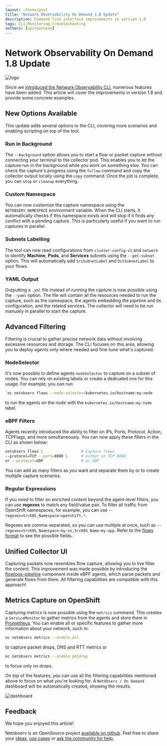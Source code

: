 ```yaml
---
layout: :theme/post
title: "Network Observability On Demand 1.8 Update"
description: Command line interface improvements in version 1.8
tags: CLI,Monitoring,Troubleshooting
authors: [jpinsonneau]
---
```


# Network Observability On Demand 1.8 Update

![logo]({page.image('cli-whats-new-1-8/cli_logo.png')})

Since we [introduced the Network Observability CLI](./2024-07-25-cli.md), numerous features have been added. This article will cover the improvements in version 1.8 and provide some concrete examples.

## New Options Available
This update adds several options to the CLI, covering more scenarios and enabling scripting on top of the tool.

### Run in Background
The `--background` option allows you to start a flow or packet capture without connecting your terminal to the collector pod. This enables you to let the capture run in the background while you work on something else. You can check the capture's progress using the `follow` command and copy the collector output locally using the `copy` command. Once the job is complete, you can `stop` or `cleanup` everything.

### Custom Namespace
You can now customize the capture namespace using the `NETOBSERV_NAMESPACE` environment variable. When the CLI starts, it automatically checks if this namespace exists and will stop if it finds any conflict with a pending capture. This is particularly useful if you want to run captures in parallel.

### Subnets Labelling
The tool can now read configurations from `cluster-config-v1` and `network` to identify **Machine**, **Pods**, and **Services** subnets using the `--get-subnet` option. This will automatically add `SrcSubnetLabel` and `DstSubnetLabel` to your flows.

### YAML Output
Outputting a `.yml` file instead of running the capture is now possible using the `--yaml` option. The file will contain all the resources needed to run the capture, such as the namespace, the agents embedding the pipeline and its configuration, and the related services. The collector will need to be run manually in parallel to start the capture.

## Advanced Filtering
Filtering is crucial to gather precise network data without involving excessive resources and storage. The CLI focuses on this area, allowing you to deploy agents only where needed and fine-tune what's captured.

### NodeSelector
It's now possible to define agents `nodeSelector` to capture on a subset of nodes. You can rely on existing labels or create a dedicated one for this usage. For example, you can run:
```sh
`oc netobserv flows --node-selector=kubernetes.io/hostname:my-node
```
to run the agents on the node with the `kubernetes.io/hostname:my-node` label.

### eBPF Filters
Agents recently introduced the ability to filter on IPs, Ports, Protocol, Action, TCPFlags, and more simultaneously. You can now apply these filters in the CLI as shown below:

```sh
netobserv flows \                 # Capture flows
--protocol=TCP --port=8080 \      # either on TCP 8080
or --protocol=UDP                 # or UDP
```

You can add as many filters as you want and separate them by or to create multiple capture scenarios.

### Regular Expressions
If you need to filter on enriched content beyond the agent-level filters, you can use **regexes** to match any field/value pair. To filter all traffic from OpenShift namespaces, for example, you can use `--regexes=SrcK8S_Namespace~openshift.*`.

Regexes are comma-separated, so you can use multiple at once, such as `--regexes=SrcK8S_Namespace~my-ns,SrcK8S_Name~my-app`. Refer to the [flows format](https://github.com/netobserv/network-observability-operator/blob/main/docs/flows-format.adoc) to see the possible fields.

## Unified Collector UI
Capturing packets now resembles flow capture, allowing you to live filter the content. This improvement was made possible by introducing the [flowlogs-pipeline](https://github.com/netobserv/flowlogs-pipeline) component inside eBPF agents, which parse packets and generate flows from them. All filtering capabilities are compatible with this approach!

## Metrics Capture on OpenShift
Capturing metrics is now possible using the `metrics` command. This creates a `ServiceMonitor` to gather metrics from the agents and store them in [Prometheus](https://prometheus.io/). You can enable all or specific features to gather more information about your network, such in:
```sh
oc netobserv metrics --enable_all
``` 
to capture packet drops, DNS and RTT metrics or 
```sh
oc netobserv metrics --enable_pktdrop
```
to focus only on drops.

On top of the features, you can use all the filtering capabilities mentioned above to focus on what you're looking for. A `NetObserv / On Demand` dashboard will be automatically created, showing the results.

![dashboard]({page.image('cli-whats-new-1-8/dashboard.png')})

## Feedback
We hope you enjoyed this article!

Netobserv is an OpenSource project [available on github](https://github.com/netobserv).
Feel free to share your [ideas](https://github.com/netobserv/network-observability-operator/discussions/categories/ideas), [use cases](https://github.com/netobserv/network-observability-operator/discussions/categories/show-and-tell) or [ask the community for help](https://github.com/netobserv/network-observability-operator/discussions/categories/q-a).